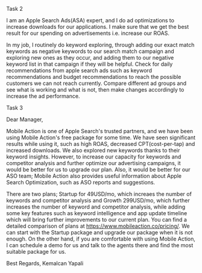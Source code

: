 Task 2

I am an Apple Search Ads(ASA) expert, and I do ad optimizations to increase downloads for our applications. I make sure that we get the best result for our spending on advertisements i.e. increase our ROAS. 

In my job, I routinely do keyword exploring, through adding our exact match keywords as negative keywords to our search match campaign and exploring new ones as they occur, and adding them to our negative keyword list in that campaign if they will be helpful. Check for daily recommendations from apple search ads such as keyword recommendations and budget recommendations to reach the possible customers we can not reach currently. Compare different ad groups and see what is working and what is not, then make changes accordingly to increase the ad performance. 

Task 3

Dear Manager,

Mobile Action is one of Apple Search's trusted partners, and we have been using Mobile Action's free package for some time. We have seen significant results while using it, such as high ROAS, decreased CPT(cost-per-tap) and increased downloads. We also explored new keywords thanks to their keyword insights. However, to increase our capacity for keywords and competitor analysis and further optimize our advertising campaigns, it would be better for us to upgrade our plan. Also, it would be better for our ASO team; Mobile Action also provides useful information about Apple Search Optimization, such as ASO reports and suggestions.

There are two plans; Startup for 49USD/mo, which increaes the number of keywords and competitor analysis and Growth 299USD/mo, which further increases the number of keyword and competitor analysis, while adding some key features such as keyword intelligence and app update timeline which will bring further improvements to our current plan. You can find a detailed comparison of plans at https://www.mobileaction.co/pricing/. We can start with the Startup package and upgrade our package when it is not enough. On the other hand, if you are comfortable with using Mobile Action, I can schedule a demo for us and talk to the agents there and find the most suitable package for us. 

Best Regards,
Kemalcan Yapali
